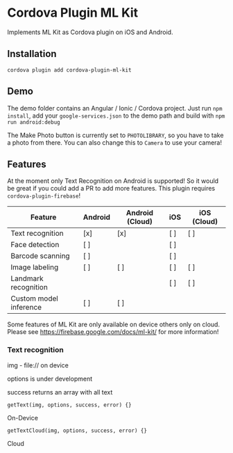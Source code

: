 # Cordova Plugin ML Kit

Implements ML Kit as Cordova plugin on iOS and Android.

## Installation

``cordova plugin add cordova-plugin-ml-kit``

## Demo

The demo folder contains an Angular / Ionic / Cordova project. Just run ``npm install``, add your ``google-services.json`` to the demo path and build with ``npm run android:debug``

The Make Photo button is currently set to ``PHOTOLIBRARY``, so you have to take a photo from there. You can also change this to ``Camera`` to use your camera!

## Features

At the moment only Text Recognition on Android is supported! So it would be great if you could add a PR to add more features. This plugin requires ``cordova-plugin-firebase``!

| Feature                | Android | Android (Cloud) | iOS | iOS (Cloud) |
|------------------------|---------|-----------------|-----|-------------|
| Text recognition       | [x]     | [x]             | [ ] | [ ]         |
| Face detection         | [ ]     |                 | [ ] |             |
| Barcode scanning       | [ ]     |                 | [ ] |             |
| Image labeling         | [ ]     | [ ]             | [ ] | [ ]         |
| Landmark recognition   |         |                 | [ ] | [ ]         |
| Custom model inference | [ ]     | [ ]             |     |             |

Some features of ML Kit are only available on device others only on cloud. Please see https://firebase.google.com/docs/ml-kit/ for more information!

### Text recognition

img - file:// on device

options is under development

success returns an array with all text

``getText(img, options, success, error) {}``

On-Device

``getTextCloud(img, options, success, error) {}``

Cloud


